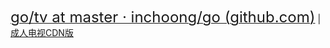 <a href="https://github.com/inchoong/go/tree/master/tv"><font size="5">go/tv at master · inchoong/go (github.com)</font></a> | <a href="https://github.com/SPX372928/MyIPTV/blob/master/%E6%88%90%E4%BA%BA%E7%94%B5%E8%A7%86CDN%E7%89%88">成人电视CDN版</a>
